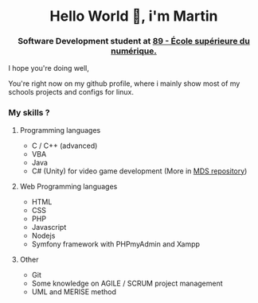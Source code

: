 <h1 align="center">Hello World 👋, i'm Martin</h1>

<h3 align="center">Software Development student at <a href="https://www.ecole-89.com/">89 - École supérieure du numérique.</a></h3>

I hope you're doing well,

You're right now on my github profile, where i mainly show most of my schools projects and configs for linux.

### My skills ?

1. Programming languages
    - C / C++ (advanced)
    - VBA
    - Java
    - C# (Unity) for video game development (More in [MDS repository](https://github.com/BlueBerryBB9/MedievalDeliverySimulator))

2. Web Programming languages
      - HTML
      - CSS
      - PHP
      - Javascript
      - Nodejs
      - Symfony framework with PHPmyAdmin and Xampp

3. Other
      - Git
      - Some knowledge on AGILE / SCRUM project management
      - UML and MERISE method
<!--
**BlueBerryBB9/BlueBerryBB9** is a ✨ _special_ ✨ repository because its `README.md` (this file) appears on your GitHub profile.

Here are some ideas to get you started:

- 🔭 I’m currently working on ...
- 🌱 I’m currently learning ...
- 👯 I’m looking to collaborate on ...
- 🤔 I’m looking for help with ...
- 💬 Ask me about ...
- 📫 How to reach me: ...
- 😄 Pronouns: ...
- ⚡ Fun fact: ...
-->
